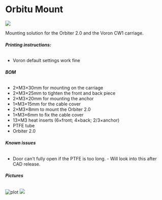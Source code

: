 # **Orbitu Mount**

![](/Pictures/Orbitu-mounted-1.jpg)

Mounting solution for the Orbiter 2.0 and the Voron CW1 carriage.

###### **Printing instructions:**
- Voron default settings work fine

###### **BOM**
- 2×M3×30mm for mounting on the carriage
- 2×M3×25mm to tighten the front and back piece
- 2×M3×20mm for mounting the anchor
- 1×M3×15mm for the cable cover
- 2×M3×8mm to mount the Orbiter 2.0
- 1×M3×6mm to fix the cable cover
- 13×M3 heat inserts (6×front; 4×back; 2/3×anchor)
- PTFE tube
- Orbiter 2.0 

###### **Known issues**
- Door can't fully open if the PTFE is too long. - Will look into this after CAD release.


###### **Pictures**
![plot](/Pictures/Orbitu-assembled-1.jpg)
![](/Pictures/Orbitu-assembled-2.jpg)
